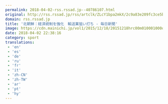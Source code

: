 ```yaml
---
permalink: 2018-04-02-rss.rssad.jp--40786107.html
original: http://rss.rssad.jp/rss/artclk/ZLcY1bpa2mkX/2c9a83e209fc3ce5b794c0aaadfd9448?ul=sc.lVjO7sDM6wiXvjevHNGebDi3ONKZZtaS8KbDt1Ilca.WKA_vKDTVAj7aLF85zmat6TJ.UUrr19c789iGMaH5iOQiO
domain: rss.rssad.jp
title: '北朝鮮：経済統制を強化　輸送業狙い打ち - 毎日新聞'
image: https://cdn.mainichi.jp/vol1/2015/12/18/20151218hrc00m010001000q/9.jpg?2
date: 2018-04-02 22:38:16
category: sport
translations: 
 - 'en'
 - 'es'
 - 'de'
 - 'ru'
 - 'fr'
 - 'it'
 - 'zh-CN'
 - 'zh-TW'
 - 'ar'
 - 'pt'
 - 'hy'
---
```


